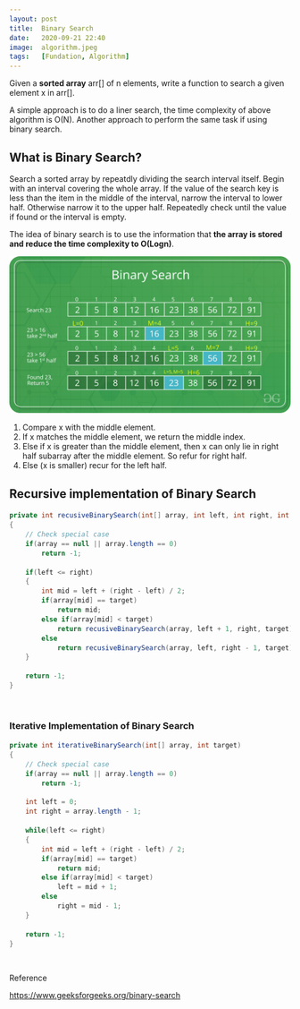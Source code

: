 ```yaml
---
layout: post
title:  Binary Search
date:   2020-09-21 22:40
image:  algorithm.jpeg
tags:   [Fundation, Algorithm]
---
```


Given a **sorted array** arr[] of n elements, write a function to search a given element x in arr[].

A simple approach is to do a liner search, the time complexity of above algorithm is O(N). Another approach to perform the same task if using binary search.

## What is Binary Search?

Search a sorted array by repeatdly dividing the search interval itself. Begin with an interval covering the whole array. If the value of the search key is less than the item in the middle of the interval, narrow the interval to lower half. Otherwise narrow it to the upper half. Repeatedly check until the value if found or the interval is empty.

The idea of binary search is to use the information that **the array is stored and reduce the time complexity to O(Logn)**.

![binarysearch](/images/algorithm/binary_search.png)

1. Compare x with the middle element.
2. If x matches the middle element, we return the middle index.
3. Else if x is greater than the middle element, then x can only lie in right half subarray after the middle element. So refur for right half.
4. Else (x is smaller) recur for the left half.

## Recursive implementation of Binary Search

```java
private int recusiveBinarySearch(int[] array, int left, int right, int target)
{
    // Check special case
    if(array == null || array.length == 0)
        return -1;

    if(left <= right)
    {
        int mid = left + (right - left) / 2;
        if(array[mid] == target)
            return mid;
        else if(array[mid] < target)
            return recusiveBinarySearch(array, left + 1, right, target);
        else
            return recusiveBinarySearch(array, left, right - 1, target);
    }

    return -1;
}
```
<!-- Line breaks -->
<br />

### Iterative Implementation of Binary Search

```java
private int iterativeBinarySearch(int[] array, int target)
{
    // Check special case
    if(array == null || array.length == 0)
        return -1;

    int left = 0;
    int right = array.length - 1;

    while(left <= right)
    {
        int mid = left + (right - left) / 2;
        if(array[mid] == target)
            return mid;
        else if(array[mid] < target)
            left = mid + 1;
        else
            right = mid - 1;
    }

    return -1;
}
```

<!-- Line breaks -->
<br />

Reference

<https://www.geeksforgeeks.org/binary-search>